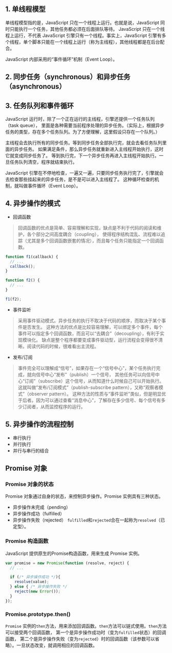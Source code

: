 
## 1. 单线程模型
单线程模型指的是，JavaScript 只在一个线程上运行。也就是说，JavaScript 同时只能执行一个任务，其他任务都必须在后面排队等待。
JavaScript 只在一个线程上运行，不代表 JavaScript 引擎只有一个线程。事实上，JavaScript 引擎有多个线程，单个脚本只能在一个线程上运行（称为主线程），其他线程都是在后台配合。

JavaScript 内部采用的“事件循环”机制（Event Loop）。
## 2. 同步任务（synchronous）和异步任务（asynchronous）
## 3. 任务队列和事件循环
JavaScript 运行时，除了一个正在运行的主线程，引擎还提供一个任务队列（task queue），
里面是各种需要当前程序处理的异步任务。（实际上，根据异步任务的类型，存在多个任务队列。为了方便理解，这里假设只存在一个队列。）

主线程会去执行所有的同步任务。等到同步任务全部执行完，就会去看任务队列里面的异步任务。
如果满足条件，那么异步任务就重新进入主线程开始执行，这时它就变成同步任务了。
等到执行完，下一个异步任务再进入主线程开始执行。一旦任务队列清空，程序就结束执行。

JavaScript 引擎在不停地检查，一遍又一遍，只要同步任务执行完了，引擎就会去检查那些挂起来的异步任务，是不是可以进入主线程了。
这种循环检查的机制，就叫做事件循环（Event Loop）。
## 4. 异步操作的模式
- 回调函数
>回调函数的优点是简单、容易理解和实现，缺点是不利于代码的阅读和维护，各个部分之间高度耦合（coupling），
使得程序结构混乱、流程难以追踪（尤其是多个回调函数嵌套的情况），而且每个任务只能指定一个回调函数。
```js
function f1(callback) {
  // ...
  callback();
}

function f2() {
  // ...
}

f1(f2);
```

- 事件监听
>采用事件驱动模式。异步任务的执行不取决于代码的顺序，而取决于某个事件是否发生。
这种方法的优点是比较容易理解，可以绑定多个事件，每个事件可以指定多个回调函数，而且可以“去耦合”（decoupling），有利于实现模块化。
缺点是整个程序都要变成事件驱动型，运行流程会变得很不清晰。阅读代码的时候，很难看出主流程。
- 发布/订阅
>事件完全可以理解成“信号”，如果存在一个“信号中心”，某个任务执行完成，就向信号中心“发布”（publish）一个信号，
其他任务可以向信号中心“订阅”（subscribe）这个信号，从而知道什么时候自己可以开始执行。
这就叫做”发布/订阅模式”（publish-subscribe pattern），又称“观察者模式”（observer pattern）。
这种方法的性质与“事件监听”类似，但是明显优于后者。因为可以通过查看“消息中心”，了解存在多少信号、每个信号有多少订阅者，从而监控程序的运行。
## 5. 异步操作的流程控制
- 串行执行
- 并行执行
- 并行与串行的结合

## Promise 对象
### Promise 对象的状态
Promise 对象通过自身的状态，来控制异步操作。Promise 实例具有三种状态。
- 异步操作未完成（pending）
- 异步操作成功（fulfilled）
- 异步操作失败（rejected）
`fulfilled`和`rejected`合在一起称为`resolved`（已定型）。
### Promise 构造函数
JavaScript 提供原生的Promise构造函数，用来生成 Promise 实例。
```js
var promise = new Promise(function (resolve, reject) {
  // ...

  if (/* 异步操作成功 */){
    resolve(value);
  } else { /* 异步操作失败 */
    reject(new Error());
  }
});
```
### Promise.prototype.then()
`Promise` 实例的`then`方法，用来添加回调函数。`then`方法可以链式使用。`then`方法可以接受两个回调函数，
第一个是异步操作成功时（变为`fulfilled`状态）的回调函数，
第二个是异步操作失败（变为`rejected`）时的回调函数（该参数可以省略）。一旦状态改变，就调用相应的回调函数。
